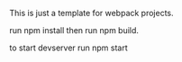 This is just a template for webpack projects.

run npm install then run npm build.

to start devserver run npm start